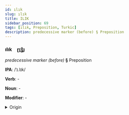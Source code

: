 ```yaml
---
id: ılık
slug: ılık
title: ILIK
sidebar_position: 69
tags: [ılık, Preposition, Turkic]
description: predecessive marker (before) § Preposition
---
```


### ılık&emsp;<span kind="abugida">ɽȷʓ̑ȷ</span>

*predecessive marker (before)* **§** Preposition

**IPA**: /ˈɪ.lɪk/

**Verb**: -

**Noun**: -

**Modifier**: -

<details>
    <summary>Origin</summary>
    Bashkir элек elek [ɪ̞ˈlɪ̞k]<br/>
    <em>Turkic Language Family</em>
</details>